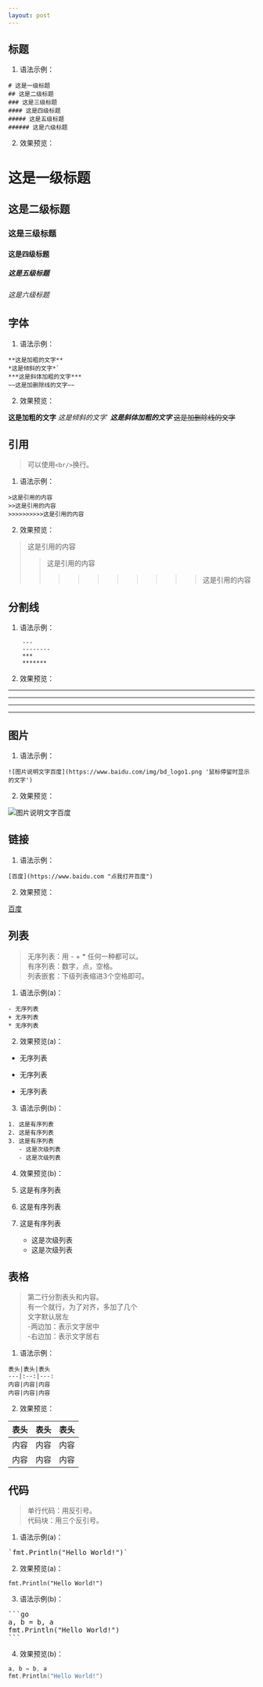 ```yaml
---
layout: post
---
```


## 标题

1. 语法示例：

```
# 这是一级标题
## 这是二级标题
### 这是三级标题
#### 这是四级标题
##### 这是五级标题
###### 这是六级标题
```

2. 效果预览：

# 这是一级标题
## 这是二级标题
### 这是三级标题
#### 这是四级标题
##### 这是五级标题
###### 这是六级标题



## 字体

1. 语法示例：

```
**这是加粗的文字**
*这是倾斜的文字*`
***这是斜体加粗的文字***
~~这是加删除线的文字~~
```

2. 效果预览：

**这是加粗的文字**
*这是倾斜的文字*`
***这是斜体加粗的文字***
~~这是加删除线的文字~~



## 引用

> 可以使用`<br/>`换行。

1. 语法示例：

```
>这是引用的内容
>>这是引用的内容
>>>>>>>>>>这是引用的内容
```

2. 效果预览：

>这是引用的内容
>>这是引用的内容
>>>>>>>>>>这是引用的内容



## 分割线

1. 语法示例：

```
    ---
    --------
    ***
    *******
```

2. 效果预览：

---
--------
***
*******



## 图片

1. 语法示例：

```
![图片说明文字百度](https://www.baidu.com/img/bd_logo1.png '鼠标停留时显示的文字')
```

2. 效果预览：

![图片说明文字百度](https://www.baidu.com/img/bd_logo.png '鼠标停留时显示的文字')



## 链接

1. 语法示例：

```
[百度](https://www.baidu.com "点我打开百度")
```

2. 效果预览：

[百度](https://www.baidu.com "点我打开百度")


## 列表

> 无序列表：用 - + * 任何一种都可以。<br/>
> 有序列表：数字，点，空格。<br/>
> 列表嵌套：下级列表缩进3个空格即可。

1. 语法示例(a)：

```
- 无序列表
+ 无序列表
* 无序列表
```

2. 效果预览(a)：

- 无序列表
+ 无序列表
* 无序列表

3. 语法示例(b)：

```
1. 这是有序列表
2. 这是有序列表
3. 这是有序列表
   - 这是次级列表
   - 这是次级列表
```

4. 效果预览(b)：

1. 这是有序列表
2. 这是有序列表
3. 这是有序列表
   - 这是次级列表
   - 这是次级列表


## 表格

> 第二行分割表头和内容。<br/>
> 有一个就行，为了对齐，多加了几个<br/>
> 文字默认居左<br/>
> -两边加：表示文字居中<br/>
> -右边加：表示文字居右

1. 语法示例：

```
表头|表头|表头
---|:--:|---:
内容|内容|内容
内容|内容|内容
```

2. 效果预览：

表头|表头|表头
---|:--:|---:
内容|内容|内容
内容|内容|内容



## 代码

> 单行代码：用反引号。<br/>
> 代码块：用三个反引号。

1. 语法示例(a)：

<pre>
`fmt.Println("Hello World!")`
</pre>

2. 效果预览(a)：

`fmt.Println("Hello World!")`

3. 语法示例(b)：

<pre>
```go
a, b = b, a
fmt.Println("Hello World!")
```
</pre>


4. 效果预览(b)：

```go
a, b = b, a
fmt.Println("Hello World!")
```


